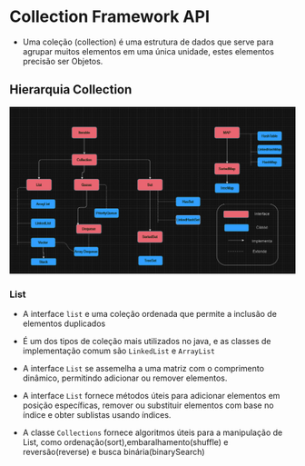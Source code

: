 # Collection Framework API

- Uma coleção (collection) é uma estrutura de dados que serve para agrupar muitos elementos em uma única unidade, estes elementos precisão ser Objetos.

## Hierarquia Collection
![Hierarquia-Collection](img/HierarquiaCollections.png)


### List

- A interface ``list`` e uma coleção ordenada que permite a inclusão de elementos duplicados

- É um dos tipos de coleção mais utilizados no java, e as classes de implementação comum são ``LinkedList`` e ``ArrayList``

- A interface ``List`` se assemelha a uma matriz com o comprimento dinâmico, permitindo adicionar ou remover elementos.

- A interface ``List`` fornece métodos úteis para adicionar elementos em posição específicas, remover ou substituir elementos com base no índice e obter sublistas usando índices.

- A classe ``Collections`` fornece algoritmos úteis para a manipulação de List, como ordenação(sort),embaralhamento(shuffle) e reversão(reverse) e busca binária(binarySearch)
